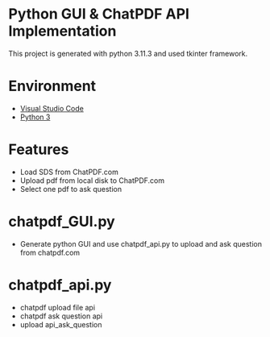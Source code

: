 # Python GUI & ChatPDF API Implementation

This project is generated with python 3.11.3 and used tkinter framework.

# Environment
 - [Visual Studio Code](https://az764295.vo.msecnd.net/stable/695af097c7bd098fbf017ce3ac85e09bbc5dda06/VSCodeUserSetup-x64-1.79.2.exe)
 - [Python 3](https://www.python.org/ftp/python/3.11.4/python-3.11.4-amd64.exe)

# Features
 - Load SDS from ChatPDF.com
 - Upload pdf from local disk to ChatPDF.com
 - Select one pdf to ask question

 # chatpdf_GUI.py
  - Generate python GUI and use chatpdf_api.py to upload and ask question from chatpdf.com
 
 # chatpdf_api.py
  - chatpdf upload file api
  - chatpdf ask question api
  - upload api_ask_question
